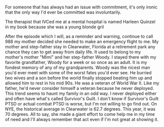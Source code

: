 For someone that has always had an issue with commitment, it's only ironic that the only way I'd ever be committed was involuntarily. 

The therapist that IVCed me at a mental hospital is named Harleen Quinzel in my book because she was a young blonde gril

After the episode which I will, as a reminder and warning, continue to call 988 my mother decided she needed to make an emergency flight to me. My mother and step-father stay in Clearwater, Florida at a retirement park any chance they can to get away from daily life. It used to belong to my mother's mother "Mimi" and her step-father Woody. I stayed there with my favorite grandfather, Woody for a week or so once as an adult. It is my fondest memory of any of my grandparents. Woody was the nicest man you'd ever meet with some of the worst fates you'd ever see. He burried two wives and a son before the world finally stopped beating him up and allowed him to rest in his mid 90s. He was a veteran of World War II. Like my father, he'd never consider himself a veteran because he never deployed. This trend seems to haunt my family in an odd way. I never deployed either and often have what's called Survivor's Guilt. I don't know if Survivor's Guilt PTSD or actual combat PTSD is worse, but I'm not willing to go find out. On NYE, the historical average in Clearwater is 62.7 degrees. This year, it was 70 degrees. All to say, she made a giant effort to come help me in my time of need and I'll always remember that act even if I'm not great at showing it.